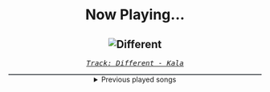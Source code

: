<div align="center"> 
<h1>Now Playing...</h1>

![Different](https://i.scdn.co/image/ab67616d00001e0280a7d3378fde5f9158fce848)
--
_<samp><a href="https://open.spotify.com/track/5JRLkYKn7M4IHOqW4tfkpi">Track: Different - Kala</a></samp>_

<div style="border: 1px #4B5054 solid"></div>
<details>
  <summary>
    Previous played songs
  </summary>
  <table>
    <thead>
      <tr>
        <th>
          Artist
        </th>
        <th>
          Song
        </th>
        <th>
          Link
        </th>
      </tr>
    </thead>
    <tbody>
      <tr><td>Kala</td><td>Different</td><td><a href="https://open.spotify.com/track/5JRLkYKn7M4IHOqW4tfkpi">https://open.spotify.com/track/5JRLkYKn7M4IHOqW4tfkpi</a></td></tr><tr><td>Imminence</td><td>Erase</td><td><a href="https://open.spotify.com/track/68OfR28SM9D06I3UfGC2p9">https://open.spotify.com/track/68OfR28SM9D06I3UfGC2p9</a></td></tr><tr><td>Imminence</td><td>Temptation</td><td><a href="https://open.spotify.com/track/53QkoELbY2Vzzb4EMkFJOB">https://open.spotify.com/track/53QkoELbY2Vzzb4EMkFJOB</a></td></tr><tr><td>CANTERVICE</td><td>Void</td><td><a href="https://open.spotify.com/track/7nUSRi9vRKXiaHHSr841Im">https://open.spotify.com/track/7nUSRi9vRKXiaHHSr841Im</a></td></tr><tr><td>Young Medicine</td><td>I'm Going To Hit Rock Bottom, You Guys Want Anything?</td><td><a href="https://open.spotify.com/track/2Nxnasl11ns4GSOF0gOCuk">https://open.spotify.com/track/2Nxnasl11ns4GSOF0gOCuk</a></td></tr><tr><td>CANTERVICE</td><td>Doomsday</td><td><a href="https://open.spotify.com/track/0mpW89OnU1wgQxwnz7dddm">https://open.spotify.com/track/0mpW89OnU1wgQxwnz7dddm</a></td></tr><tr><td>The Algorithm</td><td>Protocols</td><td><a href="https://open.spotify.com/track/6jh2n5f9maoVsuGa8bl7h1">https://open.spotify.com/track/6jh2n5f9maoVsuGa8bl7h1</a></td></tr><tr><td>Essenger</td><td>Plague Doctor</td><td><a href="https://open.spotify.com/track/39uV4w1rAbweeZpUl07GID">https://open.spotify.com/track/39uV4w1rAbweeZpUl07GID</a></td></tr><tr><td>ENMA</td><td>9 Schwertscheiden</td><td><a href="https://open.spotify.com/track/1aXNdmw4aJ1zlctiTjV1iC">https://open.spotify.com/track/1aXNdmw4aJ1zlctiTjV1iC</a></td></tr><tr><td>Animetrix</td><td>Episch</td><td><a href="https://open.spotify.com/track/0BEq9q3XmPd4N8RRHwhi3L">https://open.spotify.com/track/0BEq9q3XmPd4N8RRHwhi3L</a></td></tr><tr><td>ENMA</td><td>Königschakra</td><td><a href="https://open.spotify.com/track/1aMZNULT5x5EHC1tceVcX4">https://open.spotify.com/track/1aMZNULT5x5EHC1tceVcX4</a></td></tr><tr><td>I See Stars</td><td>Anomaly</td><td><a href="https://open.spotify.com/track/1nLWr0rKTLTZNEcgU5WEdD">https://open.spotify.com/track/1nLWr0rKTLTZNEcgU5WEdD</a></td></tr><tr><td>Citizen Soldier</td><td>Broken Like Me</td><td><a href="https://open.spotify.com/track/7GYch7s7LO8D38gopq239l">https://open.spotify.com/track/7GYch7s7LO8D38gopq239l</a></td></tr><tr><td>Citizen Soldier</td><td>Broken Like Me</td><td><a href="https://open.spotify.com/track/7GYch7s7LO8D38gopq239l">https://open.spotify.com/track/7GYch7s7LO8D38gopq239l</a></td></tr><tr><td>Concrete Castles</td><td>So Addicted</td><td><a href="https://open.spotify.com/track/72481BV5mKDaDStZ9cTaAR">https://open.spotify.com/track/72481BV5mKDaDStZ9cTaAR</a></td></tr><tr><td>Concrete Castles</td><td>So Addicted</td><td><a href="https://open.spotify.com/track/72481BV5mKDaDStZ9cTaAR">https://open.spotify.com/track/72481BV5mKDaDStZ9cTaAR</a></td></tr><tr><td>Concrete Castles</td><td>So Addicted</td><td><a href="https://open.spotify.com/track/72481BV5mKDaDStZ9cTaAR">https://open.spotify.com/track/72481BV5mKDaDStZ9cTaAR</a></td></tr><tr><td>Käärijä</td><td>Cha Cha Cha</td><td><a href="https://open.spotify.com/track/5RX8T3EoTuXcybAxe6oPAw">https://open.spotify.com/track/5RX8T3EoTuXcybAxe6oPAw</a></td></tr><tr><td>Käärijä</td><td>Cha Cha Cha</td><td><a href="https://open.spotify.com/track/5RX8T3EoTuXcybAxe6oPAw">https://open.spotify.com/track/5RX8T3EoTuXcybAxe6oPAw</a></td></tr><tr><td>Käärijä</td><td>Cha Cha Cha</td><td><a href="https://open.spotify.com/track/5RX8T3EoTuXcybAxe6oPAw">https://open.spotify.com/track/5RX8T3EoTuXcybAxe6oPAw</a></td></tr>
    </tbody>
  </table>
</details>

</div>
